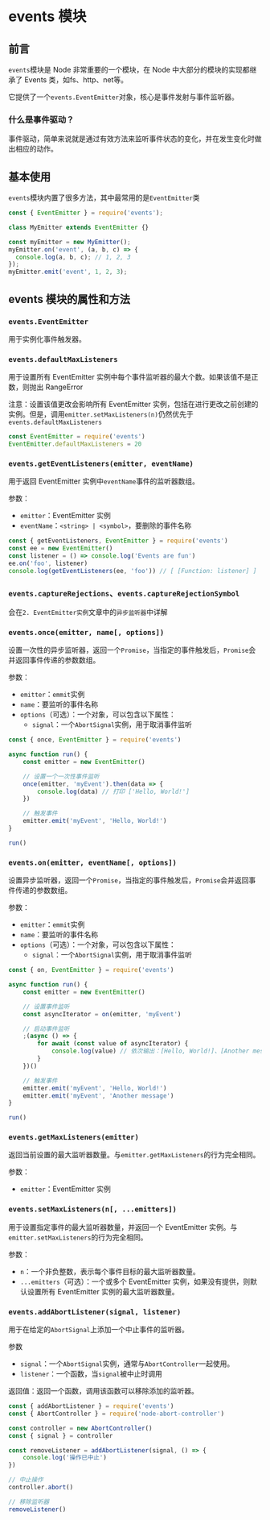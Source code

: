 # events 模块
## 前言
`events`模块是 Node 非常重要的一个模块，在 Node 中大部分的模块的实现都继承了 Events 类，如fs、http、net等。

它提供了一个`events.EventEmitter`对象，核心是事件发射与事件监听器。
### 什么是事件驱动？
事件驱动，简单来说就是通过有效方法来监听事件状态的变化，并在发生变化时做出相应的动作。

## 基本使用
`events`模块内置了很多方法，其中最常用的是`EventEmitter`类
```javascript
const { EventEmitter } = require('events');

class MyEmitter extends EventEmitter {}

const myEmitter = new MyEmitter();
myEmitter.on('event', (a, b, c) => {
  console.log(a, b, c); // 1, 2, 3
});
myEmitter.emit('event', 1, 2, 3);
```
## events 模块的属性和方法
### `events.EventEmitter`
用于实例化事件触发器。
### `events.defaultMaxListeners`
用于设置所有 EventEmitter 实例中每个事件监听器的最大个数。如果该值不是正数，则抛出 RangeError

注意：设置该值更改会影响所有 EventEmitter 实例，包括在进行更改之前创建的实例。但是，调用`emitter.setMaxListeners(n)`仍然优先于`events.defaultMaxListeners`
```javascript
const EventEmitter = require('events')
EventEmitter.defaultMaxListeners = 20
```
### `events.getEventListeners(emitter, eventName)`
用于返回 EventEmitter 实例中`eventName`事件的监听器数组。

参数：
- `emitter`：EventEmitter 实例
- `eventName`：`<string> | <symbol>`，要删除的事件名称
```javascript
const { getEventListeners, EventEmitter } = require('events')
const ee = new EventEmitter()
const listener = () => console.log('Events are fun')
ee.on('foo', listener)
console.log(getEventListeners(ee, 'foo')) // [ [Function: listener] ]
```
### `events.captureRejections`、`events.captureRejectionSymbol`
会在`2. EventEmitter实例`文章中的`异步监听器`中详解
### `events.once(emitter, name[, options])`
设置一次性的异步监听器，返回一个`Promise`，当指定的事件触发后，`Promise`会并返回事件传递的参数数组。

参数：
- `emitter`：`emmit`实例
- `name`：要监听的事件名称
- `options`（可选）：一个对象，可以包含以下属性：
  - `signal`：一个`AbortSignal`实例，用于取消事件监听

```javascript
const { once, EventEmitter } = require('events')

async function run() {
    const emitter = new EventEmitter()

    // 设置一个一次性事件监听
    once(emitter, 'myEvent').then(data => {
        console.log(data) // 打印 ['Hello, World!']
    })

    // 触发事件
    emitter.emit('myEvent', 'Hello, World!')
}

run()
```
### `events.on(emitter, eventName[, options])`
设置异步监听器，返回一个`Promise`，当指定的事件触发后，`Promise`会并返回事件传递的参数数组。

参数：
- `emitter`：`emmit`实例
- `name`：要监听的事件名称
- `options`（可选）：一个对象，可以包含以下属性：
  - `signal`：一个`AbortSignal`实例，用于取消事件监听
```javascript
const { on, EventEmitter } = require('events')

async function run() {
    const emitter = new EventEmitter()

    // 设置事件监听
    const asyncIterator = on(emitter, 'myEvent')

    // 启动事件监听
    ;(async () => {
        for await (const value of asyncIterator) {
            console.log(value) // 依次输出：[Hello, World!]、[Another message]
        }
    })()

    // 触发事件
    emitter.emit('myEvent', 'Hello, World!')
    emitter.emit('myEvent', 'Another message')
}

run()
```
### `events.getMaxListeners(emitter)`
返回当前设置的最大监听器数量。与`emitter.getMaxListeners`的行为完全相同。

参数：
- `emitter`：EventEmitter 实例
### `events.setMaxListeners(n[, ...emitters])`
用于设置指定事件的最大监听器数量，并返回一个 EventEmitter 实例。与`emitter.setMaxListeners`的行为完全相同。

参数：
- `n`：一个非负整数，表示每个事件目标的最大监听器数量。
- `...emitters`（可选）：一个或多个 EventEmitter 实例，如果没有提供，则默认设置所有 EventEmitter 实例的最大监听器数量。

### `events.addAbortListener(signal, listener)`
用于在给定的`AbortSignal`上添加一个中止事件的监听器。

参数
- `signal`：一个`AbortSignal`实例，通常与`AbortController`一起使用。
- `listener`：一个函数，当`signal`被中止时调用

返回值：返回一个函数，调用该函数可以移除添加的监听器。
```javascript
const { addAbortListener } = require('events')
const { AbortController } = require('node-abort-controller')

const controller = new AbortController()
const { signal } = controller

const removeListener = addAbortListener(signal, () => {
    console.log('操作已中止')
})

// 中止操作
controller.abort()

// 移除监听器
removeListener()
```